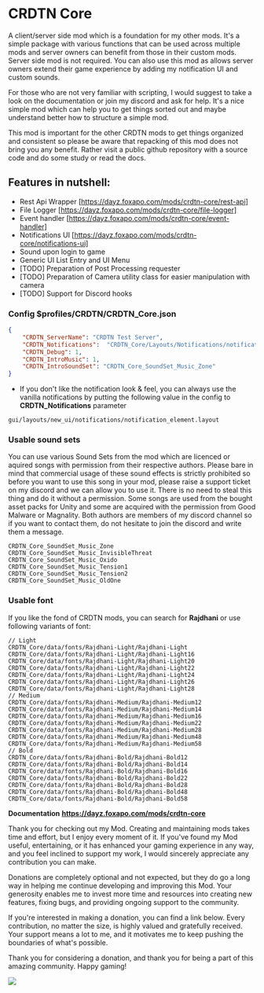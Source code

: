 # CRDTN Core

A client/server side mod which is a foundation for my other mods. It's a simple package with various functions that can be used across multiple mods and server owners can benefit from those in their custom mods. Server side mod is not required. You can also use this mod as allows server owners extend their game experience by adding my notification UI and custom sounds. 

For those who are not very familiar with scripting, I would suggest to take a look on the documentation or join my discord and ask for help. It's a nice simple mod which can help you to get things sorted out and maybe understand better how to structure a simple mod. 

This mod is important for the other CRDTN mods to get things organized and consistent so please be aware that repacking of this mod does not bring you any benefit. Rather visit a public github repository with a source code and do some study or read the docs. 

## Features in nutshell: 

- Rest Api Wrapper [https://dayz.foxapo.com/mods/crdtn-core/rest-api]
- File Logger [https://dayz.foxapo.com/mods/crdtn-core/file-logger]
- Event handler [https://dayz.foxapo.com/mods/crdtn-core/event-handler]
- Notifications UI [https://dayz.foxapo.com/mods/crdtn-core/notifications-ui]
- Sound upon login to game 
- Generic UI List Entry and UI Menu
- [TODO] Preparation of Post Processing requester
- [TODO] Preparation of Camera utility class for easier manipulation with camera
- [TODO] Support for Discord hooks

### Config $profiles/CRDTN/CRDTN_Core.json
```json
{
    "CRDTN_ServerName": "CRDTN Test Server",
    "CRDTN_Notifications":  "CRDTN_Core/Layouts/Notifications/notification_element.layout",
    "CRDTN_Debug": 1,
    "CRDTN_IntroMusic": 1,
    "CRDTN_IntroSoundSet": "CRDTN_Core_SoundSet_Music_Zone"
}
```

- If you don't like the notification look & feel, you can always use the vanilla notifications by putting the following value in the config to **CRDTN_Notifications** parameter
```
gui/layouts/new_ui/notifications/notification_element.layout
```

### Usable sound sets 

You can use various Sound Sets from the mod which are licenced or aquired songs with permission from their respective authors. Please bare in mind that commercial usage of these sound effects is strictly prohibited so before you want to use this song in your mod, please raise a support ticket on my discord and we can allow you to use it. There is no need to steal this thing and do it without a permission. Some songs are used from the bought asset packs for Unity and some are acquired with the permission from Good Malware or Magnality. Both authors are members of my discord channel so if you want to contact them, do not hesitate to join the discord and write them a message. 

```
CRDTN_Core_SoundSet_Music_Zone
CRDTN_Core_SoundSet_Music_InvisibleThreat
CRDTN_Core_SoundSet_Music_Oxido
CRDTN_Core_SoundSet_Music_Tension1
CRDTN_Core_SoundSet_Music_Tension2
CRDTN_Core_SoundSet_Music_OldOne
```

### Usable font

If you like the fond of CRDTN mods, you can search for **Rajdhani** or use following variants of font: 
```
// Light
CRDTN_Core/data/fonts/Rajdhani-Light/Rajdhani-Light
CRDTN_Core/data/fonts/Rajdhani-Light/Rajdhani-Light16
CRDTN_Core/data/fonts/Rajdhani-Light/Rajdhani-Light20
CRDTN_Core/data/fonts/Rajdhani-Light/Rajdhani-Light22
CRDTN_Core/data/fonts/Rajdhani-Light/Rajdhani-Light24
CRDTN_Core/data/fonts/Rajdhani-Light/Rajdhani-Light26
CRDTN_Core/data/fonts/Rajdhani-Light/Rajdhani-Light28
// Medium
CRDTN_Core/data/fonts/Rajdhani-Medium/Rajdhani-Medium12
CRDTN_Core/data/fonts/Rajdhani-Medium/Rajdhani-Medium14
CRDTN_Core/data/fonts/Rajdhani-Medium/Rajdhani-Medium16
CRDTN_Core/data/fonts/Rajdhani-Medium/Rajdhani-Medium22
CRDTN_Core/data/fonts/Rajdhani-Medium/Rajdhani-Medium28
CRDTN_Core/data/fonts/Rajdhani-Medium/Rajdhani-Medium48
CRDTN_Core/data/fonts/Rajdhani-Medium/Rajdhani-Medium58
// Bold
CRDTN_Core/data/fonts/Rajdhani-Bold/Rajdhani-Bold12
CRDTN_Core/data/fonts/Rajdhani-Bold/Rajdhani-Bold14
CRDTN_Core/data/fonts/Rajdhani-Bold/Rajdhani-Bold16
CRDTN_Core/data/fonts/Rajdhani-Bold/Rajdhani-Bold22
CRDTN_Core/data/fonts/Rajdhani-Bold/Rajdhani-Bold28
CRDTN_Core/data/fonts/Rajdhani-Bold/Rajdhani-Bold48
CRDTN_Core/data/fonts/Rajdhani-Bold/Rajdhani-Bold58
```

**Documentation** **https://dayz.foxapo.com/mods/crdtn-core**

Thank you for checking out my Mod. Creating and maintaining mods takes time and effort, but I enjoy every moment of it. If you've found my Mod useful, entertaining, or it has enhanced your gaming experience in any way, and you feel inclined to support my work, I would sincerely appreciate any contribution you can make.

Donations are completely optional and not expected, but they do go a long way in helping me continue developing and improving this Mod. Your generosity enables me to invest more time and resources into creating new features, fixing bugs, and providing ongoing support to the community.

If you're interested in making a donation, you can find a link below. Every contribution, no matter the size, is highly valued and gratefully received. Your support means a lot to me, and it motivates me to keep pushing the boundaries of what's possible.

Thank you for considering a donation, and thank you for being a part of this amazing community. Happy gaming!

<a href="https://www.buymeacoffee.com/foxapogames"><img src="https://img.buymeacoffee.com/button-api/?text=Buy me a pizza&emoji=🍕&slug=foxapogames&button_colour=43559d&font_colour=ffffff&font_family=Inter&outline_colour=ffffff&coffee_colour=FFDD00" /></a>



